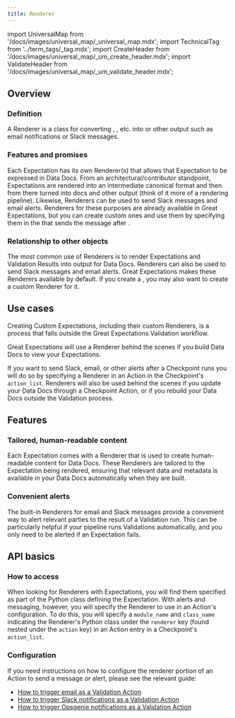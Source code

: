 ```yaml
---
title: Renderer
---
```

import UniversalMap from '/docs/images/universal_map/_universal_map.mdx';
import TechnicalTag from '../term_tags/_tag.mdx';
import CreateHeader from '/docs/images/universal_map/_um_create_header.mdx';
import ValidateHeader from '/docs/images/universal_map/_um_validate_header.mdx';


<UniversalMap setup='inactive' connect='inactive' create='active' validate='active'/> 

## Overview

### Definition

A Renderer is a class for converting <TechnicalTag relative="../" tag="expectation" text="Expectations" />, <TechnicalTag relative="../" tag="validation_result" text="Validation Results" />, etc. into <TechnicalTag relative="../" tag="data_docs" text="Data Docs" /> or other output such as email notifications or Slack messages.

### Features and promises

Each Expectation has its own Renderer(s) that allows that Expectation to be expressed in Data Docs.  From an architectural/contributor standpoint, Expectations are rendered into an intermediate canonical format and then from there turned into docs and other output (think of it more of a rendering pipeline).  Likewise, Renderers can be used to send Slack messages and email alerts.  Renderers for these purposes are already available in Great Expectations, but you can create custom ones and use them by specifying them in the <TechnicalTag relative="../" tag="action" text="Action" /> that sends the message after <TechnicalTag relative="../" tag="validation" text="Validation" />.

### Relationship to other objects

The most common use of Renderers is to render Expectations and Validation Results into output for Data Docs.  Renderers can also be used to send Slack messages and email alerts.  Great Expectations makes these Renderers available by default.  If you create a <TechnicalTag relative="../" tag="custom_expectation" text="Custom Expectation" />, you may also want to create a custom Renderer for it.

## Use cases

Creating Custom Expectations, including their custom Renderers, is a process that falls outside the Great Expectations Validation workflow.

<CreateHeader/>

Great Expectations will use a Renderer behind the scenes if you build Data Docs to view your Expectations. 

<ValidateHeader/>

If you want to send Slack, email, or other alerts after a Checkpoint runs you will do so by specifying a Renderer in an Action in the Checkpoint's `action_list`.  Renderers will also be used behind the scenes if you update your Data Docs through a Checkpoint Action, or if you rebuild your Data Docs outside the Validation process.

## Features

### Tailored, human-readable content

Each Expectation comes with a Renderer that is used to create human-readable content for Data Docs.  These Renderers are tailored to the Expectation being rendered, ensuring that relevant data and metadata is available in your Data Docs automatically when they are built.

### Convenient alerts

The built-in Renderers for email and Slack messages provide a convenient way to alert relevant parties to the result of a Validation run.  This can be particularly helpful if your pipeline runs Validations automatically, and you only need to be alerted if an Expectation fails.

## API basics

### How to access

When looking for Renderers with Expectations, you will find them specified as part of the Python class defining the Expectation.  With alerts and messaging, however, you will specify the Renderer to use in an Action's configuration.  To do this, you will specify a `module_name` and `class_name` indicating the Renderer's Python class under the `renderer` key (found nested under the `action` key) in an Action entry in a Checkpoint's `action_list`.

### Configuration

If you need instructions on how to configure the renderer portion of an Action to send a message or alert, please see the relevant guide:

- [How to trigger email as a Validation Action](../guides/validation/validation_actions/how_to_trigger_email_as_a_validation_action.md)
- [How to trigger Slack notifications as a Validation Action](../guides/validation/validation_actions/how_to_trigger_slack_notifications_as_a_validation_action.md)
- [How to trigger Opsgenie notifications as a Validation Action](../guides/validation/validation_actions/how_to_trigger_opsgenie_notifications_as_a_validation_action.md)

